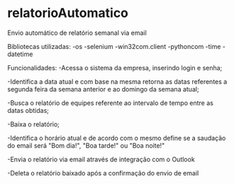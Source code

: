 # relatorioAutomatico

Envio automático de relatório semanal via email

Bibliotecas utilizadas: 
-os 
-selenium
-win32com.client 
-pythoncom 
-time 
-datetime

Funcionalidades:
-Acessa o sistema da empresa, inserindo login e senha;

-Identifica a data atual e com base na mesma retorna as datas referentes a segunda feira da semana anterior e ao domingo da semana atual;

-Busca o relatório de equipes referente ao intervalo de tempo entre as datas obtidas;

-Baixa o relatório;

-Identifica o horário atual e de acordo com o mesmo define se a saudação do email será "Bom dia!", "Boa tarde!" ou "Boa noite!"

-Envia o relatório via email através de integração com o Outlook

-Deleta o relatório baixado após a confirmação do envio de email
